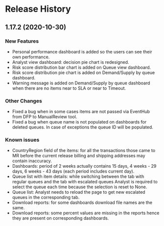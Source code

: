 # Release History

## 1.17.2 (2020-10-30)
### New Features
- Personal performance dashboard is added so the users can see their own performance.
- Analyst view dashboard: decision pie chart is redesigned.
- Risk score distribution bar chart is added on Queue view dashboard.
- Risk score distribution pie chart is added on Demand/Supply by queue dashboard.
- Warning message is added on Demand/Supply by queue dashboard when there are no items near to SLA or near to Timeout.

### Other Changes
- Fixed a bug when in some cases items are not passed via EventHub from DFP to ManualReview tool.
- Fixed a bug when queue name is not populated on dashboards for deleted queues. In case of exceptions the queue ID will be populated.

### Known issues
- CountryRegion field of the items: for all the transactions those came to MR before the current release billing and shipping addresses may contain inaccuracy.
- Dashboards: period of 2 weeks actually contains 15 days, 4 weeks - 29 days, 6 weeks - 43 days (each period includes current day).
- Queue list with item details: while switching between the tab with regular queues and the tab with escalated queues Analyst is required to select the queue each time because the selection is reset to None.
- Queue list: Analyst needs to reload the page to get new escalated queues in the corresponding tab.
- Download reports: for some dashboards download file names are the same.
- Download reports: some percent values are missing in the reports hence they are present on corresponding dashboards.

